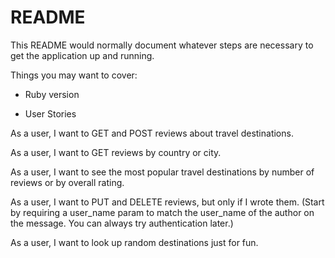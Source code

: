 # README

This README would normally document whatever steps are necessary to get the
application up and running.

Things you may want to cover:

* Ruby version


* User Stories


As a user, I want to GET and POST reviews about travel destinations.

As a user, I want to GET reviews by country or city.

As a user, I want to see the most popular travel destinations by number of reviews or by overall rating.

As a user, I want to PUT and DELETE reviews, but only if I wrote them. (Start by requiring a user_name param to match the user_name of the author on the message. You can always try authentication later.)

As a user, I want to look up random destinations just for fun.
